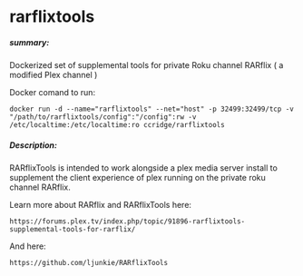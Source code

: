 # rarflixtools

##### summary:
Dockerized set of supplemental tools for private Roku channel RARflix ( a modified Plex channel )

Docker comand to run:
```
docker run -d --name="rarflixtools" --net="host" -p 32499:32499/tcp -v "/path/to/rarflixtools/config":"/config":rw -v /etc/localtime:/etc/localtime:ro ccridge/rarflixtools
```

##### Description:
RARflixTools is intended to work alongside a plex media server install to supplement the client experience of plex running on the private roku channel RARflix.

Learn more about RARflix and RARflixTools here:
```
https://forums.plex.tv/index.php/topic/91896-rarflixtools-supplemental-tools-for-rarflix/
```
And here:
```
https://github.com/ljunkie/RARflixTools
```

